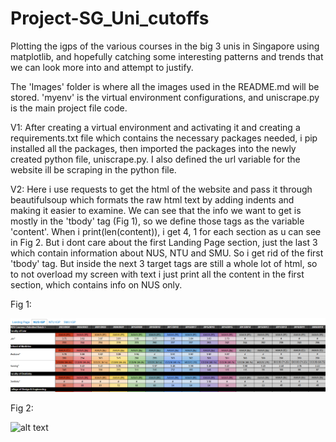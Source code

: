 # Project-SG_Uni_cutoffs
Plotting the igps of the various courses in the big 3 unis in Singapore using matplotlib, and hopefully catching some interesting patterns and trends that we can look more into and attempt to justify.

The 'Images' folder is where all the images used in the README.md will be stored. 'myenv' is the virtual environment configurations, and uniscrape.py is the main project file code.

V1: After creating a virtual environment and activating it and creating a requirements.txt file which contains the necessary packages needed, i pip installed all the packages, then imported the packages into the newly created python file, uniscrape.py. I also defined the url variable for the website ill be scraping in the python file.

V2: Here i use requests to get the html of the website and pass it through beautifulsoup which formats the raw html text by adding indents and making it easier to examine. We can see that the info we want to get is mostly in the 'tbody' tag (Fig 1), so we define those tags as the variable 'content'. When i print(len(content)), i get 4, 1 for each section as u can see in Fig 2. But i dont care about the first Landing Page section, just the last 3 which contain information about NUS, NTU and SMU. So i get rid of the first 'tbody' tag. But inside the next 3 target tags are still a whole lot of html, so to not overload my screen with text i just print all the content in the first section, which contains info on NUS only.

Fig 1:

![alt text](image.png)

Fig 2:

![alt text](image-1.png)